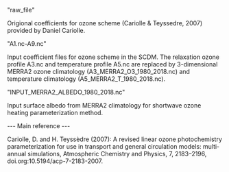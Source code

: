 "raw_file"

Origional coefficients for ozone scheme (Cariolle & Teyssedre, 2007) provided by Daniel Cariolle.

"A1.nc-A9.nc"

Input coefficient files for ozone scheme in the SCDM. The relaxation ozone profile A3.nc and temperature profile A5.nc are replaced by 3-dimensional MERRA2 ozone climatology (A3_MERRA2_O3_1980_2018.nc) and temperature climatology (A5_MERRA2_T_1980_2018.nc). 

"INPUT_MERRA2_ALBEDO_1980_2018.nc"

Input surface albedo from MERRA2 climatology for shortwave ozone heating parameterization method. 

--- Main reference ---

Cariolle, D. and H. Teyssèdre (2007): A revised linear ozone photochemistry parameterization for use in transport and general circulation models: multi-annual simulations, Atmospheric Chemistry and Physics, 7, 2183–2196, doi.org:10.5194/acp-7-2183-2007.
